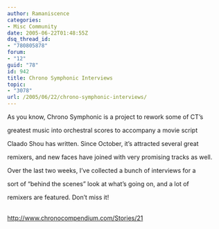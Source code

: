 ```yaml
---
author: Ramaniscence
categories:
- Misc Community
date: 2005-06-22T01:48:55Z
dsq_thread_id:
- "780805878"
forum:
- "12"
guid: "78"
id: 942
title: Chrono Symphonic Interviews
topic:
- "3078"
url: /2005/06/22/chrono-symphonic-interviews/
---
```


As you know, Chrono Symphonic is a project to rework some of CT&#8217;s
  
greatest music into orchestral scores to accompany a movie script
  
Claado Shou has written. Since October, it&#8217;s attracted several great
  
remixers, and new faces have joined with very promising tracks as well.
  
Over the last two weeks, I&#8217;ve collected a bunch of interviews for a
  
sort of &#8220;behind the scenes&#8221; look at what&#8217;s going on, and a lot of
  
remixers are featured. Don&#8217;t miss it!

<a target="_blank" href="http://www.chronocompendium.com/Stories/21"><br /> http://www.chronocompendium.com/Stories/21</a>